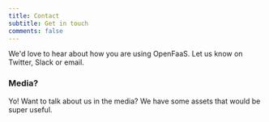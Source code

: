 ```yaml
---
title: Contact
subtitle: Get in touch
comments: false
---
```


We'd love to hear about how you are using OpenFaaS. Let us know on Twitter, Slack or email.

### Media?

Yo! Want to talk about us in the media? We have some assets that would be super useful.